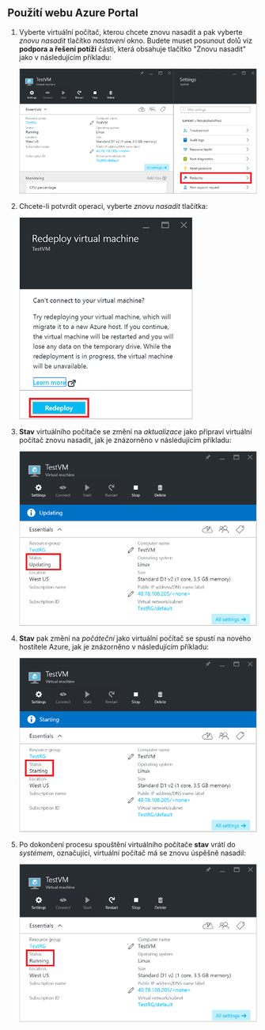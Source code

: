## <a name="use-the-azure-portal"></a>Použití webu Azure Portal
1. Vyberte virtuální počítač, kterou chcete znovu nasadit a pak vyberte *znovu nasadit* tlačítko *nastavení* okno. Budete muset posunout dolů viz **podpora a řešení potíží** části, která obsahuje tlačítko "Znovu nasadit" jako v následujícím příkladu:
   
    ![Okno virtuálního počítače Azure](./media/virtual-machines-common-redeploy-to-new-node/vmoverview.png)
2. Chcete-li potvrdit operaci, vyberte *znovu nasadit* tlačítka:
   
    ![Opětovné nasazení virtuálního počítače okno](./media/virtual-machines-common-redeploy-to-new-node/redeployvm.png)
3. **Stav** virtuálního počítače se změní na *aktualizace* jako připraví virtuální počítač znovu nasadit, jak je znázorněno v následujícím příkladu:
   
    ![Aktualizuje se virtuální počítač](./media/virtual-machines-common-redeploy-to-new-node/vmupdating.png)
4. **Stav** pak změní na *počáteční* jako virtuální počítač se spustí na nového hostitele Azure, jak je znázorněno v následujícím příkladu:
   
    ![Virtuální počítač se spouští.](./media/virtual-machines-common-redeploy-to-new-node/vmstarting.png)
5. Po dokončení procesu spouštění virtuálního počítače **stav** vrátí do *systémem*, označující, virtuální počítač má se znovu úspěšně nasadil:
   
    ![Virtuální počítač je spuštěný.](./media/virtual-machines-common-redeploy-to-new-node/vmrunning.png)


